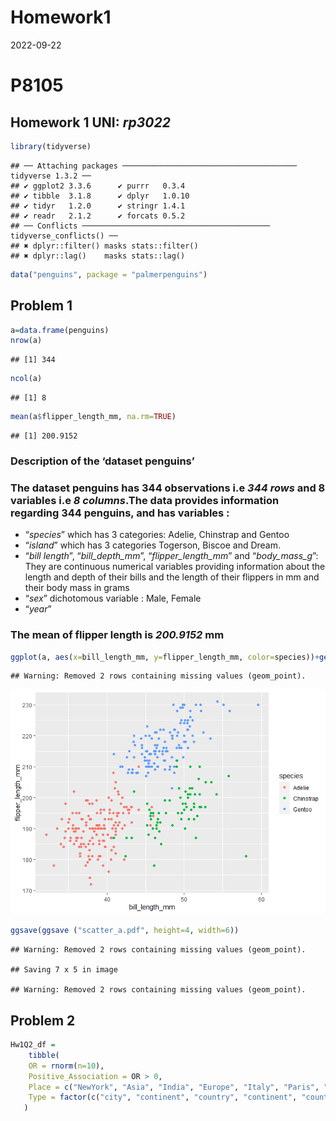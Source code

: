 Homework1
================
2022-09-22

# P8105

## Homework 1 **UNI**: *rp3022*

``` r
library(tidyverse)
```

    ## ── Attaching packages ─────────────────────────────────────── tidyverse 1.3.2 ──
    ## ✔ ggplot2 3.3.6      ✔ purrr   0.3.4 
    ## ✔ tibble  3.1.8      ✔ dplyr   1.0.10
    ## ✔ tidyr   1.2.0      ✔ stringr 1.4.1 
    ## ✔ readr   2.1.2      ✔ forcats 0.5.2 
    ## ── Conflicts ────────────────────────────────────────── tidyverse_conflicts() ──
    ## ✖ dplyr::filter() masks stats::filter()
    ## ✖ dplyr::lag()    masks stats::lag()

``` r
data("penguins", package = "palmerpenguins")
```

## Problem 1

``` r
a=data.frame(penguins)
nrow(a)
```

    ## [1] 344

``` r
ncol(a)
```

    ## [1] 8

``` r
mean(a$flipper_length_mm, na.rm=TRUE)
```

    ## [1] 200.9152

### Description of the ‘dataset penguins’

### The dataset penguins has 344 observations i.e *344 rows* and 8 variables i.e *8 columns*.The data provides information regarding 344 penguins, and has variables :

-   “*species*” which has 3 categories: Adelie, Chinstrap and Gentoo  
-   “*island*” which has 3 categories Togerson, Biscoe and Dream.
-   “*bill length*”, “*bill_depth_mm*”, “*flipper_length_mm*” and
    “*body_mass_g*”: They are continuous numerical variables providing
    information about the length and depth of their bills and the length
    of their flippers in mm and their body mass in grams
-   “*sex*” dichotomous variable : Male, Female
-   “*year*”

### The mean of flipper length is *200.9152* mm

``` r
ggplot(a, aes(x=bill_length_mm, y=flipper_length_mm, color=species))+geom_point()
```

    ## Warning: Removed 2 rows containing missing values (geom_point).

![](hw1_files/figure-gfm/creating_plots-1.png)<!-- -->

``` r
ggsave(ggsave ("scatter_a.pdf", height=4, width=6))
```

    ## Warning: Removed 2 rows containing missing values (geom_point).

    ## Saving 7 x 5 in image

    ## Warning: Removed 2 rows containing missing values (geom_point).

## Problem 2

``` r
Hw1Q2_df =
    tibble(
    OR = rnorm(n=10),
    Positive_Association = OR > 0,
    Place = c("NewYork", "Asia", "India", "Europe", "Italy", "Paris", "Canada", "Germany", "London", "Boston"),
    Type = factor(c("city", "continent", "country", "continent", "country", "city", "country", "country","city", "city"))
   )
```
